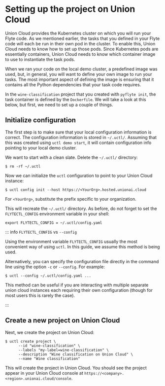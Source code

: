 # Setting up the project on Union Cloud

Union Cloud provides the Kubernetes cluster on which you will run your Flyte code.
As we mentioned earlier, the tasks that you defined in your Flyte code will each be run in their own pod in the cluster.
To enable this, Union Cloud needs to know how to set up those pods.
Since Kubernetes pods are essentially containers, Union Cloud needs to know which container image to use to instantiate the task pods.

When we ran your code on the local demo cluster, a predefined image was used, but, in general, you will want to define your own image to run your tasks.
The most important aspect of defining the image is ensuring that it contains all the Python dependencies that your task code requires.

In the `wine-classification` project that you created with `pyflyte init`, the task container is defined by the `Dockerfile`.
We will take a look at this below, but first, we need to set up a couple of things.

## Initialize configuration

The first step is to make sure that your local configuration information is correct.
The configuration information is stored in `~/.uctl/`.
Assuming that this was created using `uctl demo start`, it will contain configuration info pointing to your local demo cluster.

We want to start with a clean slate.
Delete the `~/.uctl/` directory:

```shell
$ rm -rf ~/.uctl
```

Now we can initialize the `uctl` configuration to point to your Union Cloud instance:

```shell
$ uctl config init --host https://<YourOrg>.hosted.unionai.cloud
```

For `<YourOrg>`, substitute the prefix specific to your organization.

This will recreate the `~/.uctl/` directory.
As before, do not forget to set the `FLYTECTL_CONFIG` environment variable in your shell:

```shell
export FLYTECTL_CONFIG = ~/.uctl/config.yaml
```

::: info `FLYTECTL_CONFIG` vs `--config`

Using the environment variable `FLYTECTL_CONFIG` usually the most convenient way of using `uctl`.
In this guide, we assume this method is being used.

Alternatively, you can specify the configuration file directly in the command line using the option `-c` or `--config`. For example:

`$ uctl --config ~/.uctl/config.yaml ...`

This method can be useful if you are interacting with multiple separate union cloud instances each requiring their own configuration (though for most users this is rarely the case).

:::

## Create a new project on Union Cloud

Next, we create the project on Union Cloud:

```shell
$ uctl create project \
      --id "wine-classification" \
      --labels "my-label=wine-classification" \
      --description "Wine classification on Union Cloud" \
      --name "Wine classification"
```

This will create the project in Union Cloud.
You should see the project appear in your Union Cloud console at `https://<company>.<region>.unionai.cloud/console`.
